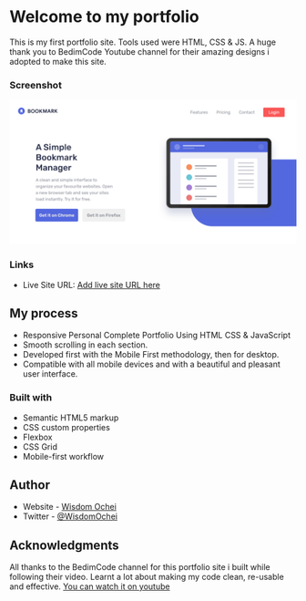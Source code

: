 # Welcome to my portfolio
This is my first portfolio site. Tools used were HTML, CSS & JS.
A huge thank you to BedimCode Youtube channel for their amazing designs i adopted to make this site.

### Screenshot

![](./img/bookmaster.png)

### Links

- Live Site URL: [Add live site URL here](https://wizzy-design.github.io/wisdom_portfolio/)

## My process

- Responsive Personal Complete Portfolio Using HTML CSS & JavaScript
- Smooth scrolling in each section.
- Developed first with the Mobile First methodology, then for desktop.
- Compatible with all mobile devices and with a beautiful and pleasant user interface.

### Built with

- Semantic HTML5 markup
- CSS custom properties
- Flexbox
- CSS Grid
- Mobile-first workflow

## Author

- Website - [Wisdom Ochei](https://wizzy-design.github.io/wisdom_portfolio/)
- Twitter - [@WisdomOchei](https://www.twitter.com/WisdomOchei)

## Acknowledgments
All thanks to the BedimCode channel for this portfolio site i built while following their video. Learnt a lot about making my code clean, re-usable and effective. [You can watch it on youtube](https://youtu.be/owEHlDn0JYQ)
